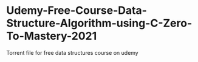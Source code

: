# Udemy-Free-Course-Data-Structure-Algorithm-using-C-Zero-To-Mastery-2021
Torrent file for free data structures course on udemy
